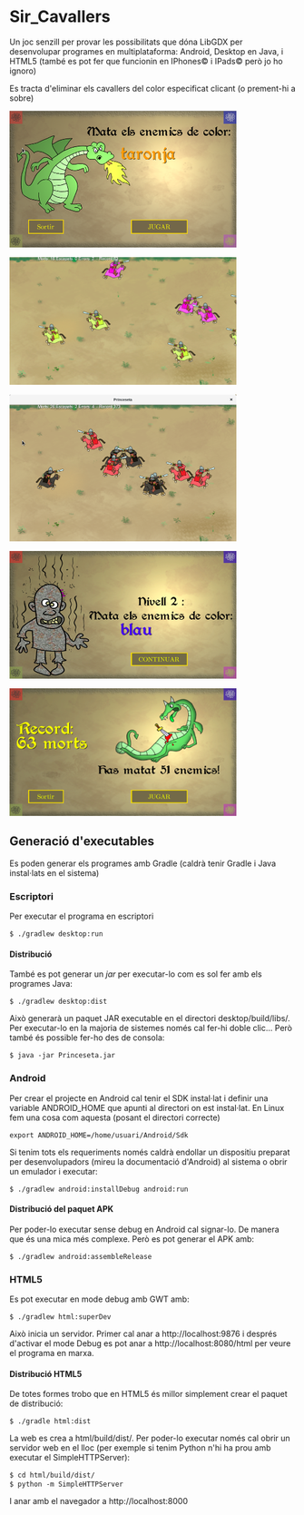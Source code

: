 # Sir_Cavallers
Un joc senzill per provar les possibilitats que dóna LibGDX per desenvolupar programes en multiplataforma: Android, Desktop en Java, i HTML5 (també es pot fer que funcionin en IPhones©  i IPads© però jo ho ignoro)

Es tracta d'eliminar els cavallers del color especificat clicant (o prement-hi a sobre)

![menu](README/menu.png)

![accio](README/accio.png)

![accio2](README/accio2.png)

![level](README/level.png)

![derrota](README/derrota.png)


Generació d'executables
-------------------------
Es poden generar els programes amb Gradle (caldrà tenir Gradle i Java instal·lats en el sistema)

### Escriptori
Per executar el programa en escriptori 

    $ ./gradlew desktop:run

#### Distribució
També es pot generar un *jar* per executar-lo com es sol fer amb els programes Java: 

    $ ./gradlew desktop:dist 

Això generarà un paquet JAR executable en el directori desktop/build/libs/. Per executar-lo en la majoria de sistemes només cal fer-hi doble clic... Però també és possible fer-ho des de consola: 

    $ java -jar Princeseta.jar

### Android
Per crear el projecte en Android cal tenir el SDK instal·lat i definir una variable ANDROID_HOME que apunti al directori on est instal·lat. En Linux fem una cosa com aquesta (posant el directori correcte)

    export ANDROID_HOME=/home/usuari/Android/Sdk

Si tenim tots els requeriments només caldrà endollar un dispositiu preparat per desenvolupadors (mireu la documentació d'Android) al sistema o obrir un emulador i executar: 

    $ ./gradlew android:installDebug android:run

#### Distribució del paquet APK
Per poder-lo executar sense debug en Android cal signar-lo. De manera que és una mica més complexe. Però es pot generar el APK amb:  

    $ ./gradlew android:assembleRelease

### HTML5
Es pot executar en mode debug amb GWT amb: 

    $ ./gradlew html:superDev

Això inicia un servidor. Primer cal anar a http://localhost:9876 i després d'activar el mode Debug es pot anar a http://localhost:8080/html per veure el programa en marxa.

#### Distribució HTML5
De totes formes trobo que en HTML5 és millor simplement crear el paquet de distribució: 

    $ ./gradle html:dist
    
La web es crea a html/build/dist/. Per poder-lo executar només cal obrir un servidor web en el lloc (per exemple si tenim Python n'hi ha prou amb executar el SimpleHTTPServer): 

    $ cd html/build/dist/
    $ python -m SimpleHTTPServer

I anar amb el navegador a http://localhost:8000

